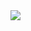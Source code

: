 <!-- <div style="display: flex; align-items: center; gap: 10px;">
  <img src="http://github-profile-summary-cards.vercel.app/api/cards/most-commit-language?username=TaeWoongYoun&theme=nord_dark&exclude=HTML,Jupyter%20Notebook" 
     style="width: 32%;" />
  <img src="http://github-profile-summary-cards.vercel.app/api/cards/profile-details?username=TaeWoongYoun&theme=nord_dark" 
       style="width: 66%;" />
</div> -->

<!-- 연속 커밋 스트릭 -->
<img src="https://github-readme-streak-stats.herokuapp.com/?user=TaeWoongYoun&theme=radical"/>
